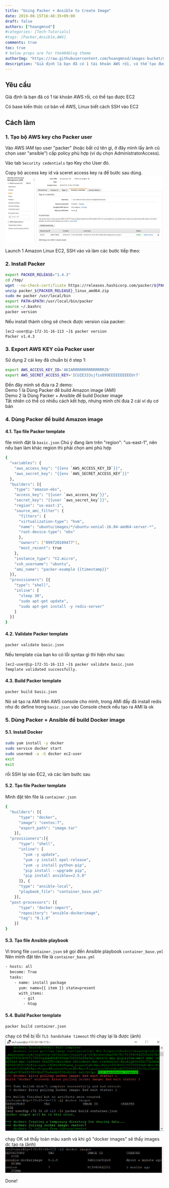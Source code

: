 ```yaml
---
title: "Using Packer + Ansible to Create Image"
date: 2019-08-15T16:48:35+09:00
draft: false
authors: ["hoangmnsd"]
#categories: [Tech-Tutorials]
#tags: [Packer,Ansible,AWS]
comments: true
toc: true
# below props are for the404blog theme
authorImg: "https://raw.githubusercontent.com/hoangmnsd/images-bucket/master/static/images/hoangmsnd-avatar001.jpg"
description: "Giả định là bạn đã có 1 tài khoản AWS rồi, có thể tạo được EC2, có base kiến thức cơ bản về AWS, Linux biết cách SSH vào EC2"
---
```


## Yêu cầu
Giả định là bạn đã có 1 tài khoản AWS rồi, có thể tạo được EC2

Có base kiến thức cơ bản về AWS, Linux biết cách SSH vào EC2

## Cách làm
### 1. Tạo bộ AWS key cho Packer user
Vào AWS IAM tạo user "packer" (hoặc bất cứ tên gì, ở đây mình lấy ảnh cũ chọn user "ansible") cấp policy phù hợp (ví dụ chọn AdministratorAccess).

Vào tab `Security cedentials` tạo Key cho User đó.

Copy bộ access key id và sceret access key ra để bước sau dùng.
![](https://raw.githubusercontent.com/hoangmnsd/images-bucket/master/static/images/iam-ansible-user.jpg)

Launch 1 Amazon Linux EC2, SSH vào và làm các bước tiếp theo:

### 2. Install Packer
```sh
export PACKER_RELEASE="1.4.3"
cd /tmp/
wget --no-check-certificate https://releases.hashicorp.com/packer/${PACKER_RELEASE}/packer_${PACKER_RELEASE}_linux_amd64.zip
unzip packer_${PACKER_RELEASE}_linux_amd64.zip
sudo mv packer /usr/local/bin
export PATH=$PATH:/usr/local/bin/packer
source ~/.bashrc
packer version
```
Nếu install thành công sẽ check được version của packer:
```
[ec2-user@ip-172-31-16-113 ~]$ packer version
Packer v1.4.3
```

### 3. Export AWS KEY của Packer user
Sử dụng 2 cái key đã chuẩn bị ở step 1:
```sh
export AWS_ACCESS_KEY_ID='AKIARRRRRRRRRRRRRRZ6'
export AWS_SECRET_ACCESS_KEY='ICUZE333sjfio899EEEEEEEEEEUr7'
```
Đến đây mình sẽ đưa ra 2 demo:  
Demo 1 là Dùng Packer để build Amazon image (AMI)  
Demo 2 là Dùng Packer + Ansible để build Docker image  
Tất nhiên có thể có nhiều cách kết hợp, nhưng mình chỉ đưa 2 cái ví dụ cơ bản

### 4. Dùng Packer để build Amazon image
#### 4.1. Tạo file Packer template
file mình đặt là `basic.json`
Chú ý đang làm trên "region": "us-east-1", nên nếu bạn làm khác region thì phải chọn ami phù hợp
```sh
{
  "variables": {
    "aws_access_key": "{{env `AWS_ACCESS_KEY_ID`}}",
    "aws_secret_key": "{{env `AWS_SECRET_ACCESS_KEY`}}"
  },
  "builders": [{
    "type": "amazon-ebs",
    "access_key": "{{user `aws_access_key`}}",
    "secret_key": "{{user `aws_secret_key`}}",
    "region": "us-east-1",
    "source_ami_filter": {
      "filters": {
      "virtualization-type": "hvm",
      "name": "ubuntu/images/*/ubuntu-xenial-16.04-amd64-server-*",
      "root-device-type": "ebs"
      },
      "owners": ["099720109477"],
      "most_recent": true
    },
    "instance_type": "t2.micro",
    "ssh_username": "ubuntu",
    "ami_name": "packer-example {{timestamp}}"
  }],
  "provisioners": [{
    "type": "shell",
    "inline": [
      "sleep 30",
      "sudo apt-get update",
      "sudo apt-get install -y redis-server"
    ]
  }]
}
```
#### 4.2. Validate Packer template
```sh
packer validate basic.json
```
Nếu template của bạn ko có lỗi syntax gì thì hiện như sau:
```
[ec2-user@ip-172-31-16-113 ~]$ packer validate basic.json
Template validated successfully.
```
#### 4.3. Build Packer template
```sh
packer build basic.json
```
Nó sẽ tạo ra AMI trên AWS console cho mình, trong AMI đấy đã install redis như đc define trong `basic.json`
vào Console check nếu tạo ra AMI là ok

### 5. Dùng Packer + Ansible để build Docker image
#### 5.1. Install Docker
```sh
sudo yum install -y docker
sudo service docker start
sudo usermod -a -G docker ec2-user
exit
exit
```
rồi SSH lại vào EC2, và các làm bước sau

#### 5.2. Tạo file Packer template
Mình đặt tên file là `container.json`
```sh
{
  "builders": [{
      "type": "docker",
      "image": "centos:7",
      "export_path": "image.tar"
    }],
  "provisioners":[{
      "type": "shell",
      "inline": [
        "yum -y update",
        "yum -y install epel-release",
        "yum -y install python-pip",
        "pip install --upgrade pip",
        "pip install ansible==2.5.0"
      ]}, {
      "type": "ansible-local",
      "playbook_file": "container_base.yml"
    }],
  "post-processors": [{
      "type": "docker-import",
      "repository": "ansible-dockerimage",
      "tag": "0.1.0"
    }]
}
```

#### 5.3. Tạo file Ansible playbook
Vì trong file `container.json` sẽ gọi đến Ansible playbook `container_base.yml`  
Nên mình đặt tên file là `container_base.yml`
```sh
- hosts: all
  become: True
  tasks:
    - name: install package
      yum: name={{ item }} state=present
      with_items:
        - git
        - htop
```

#### 5.4. Build Packer template
```sh
packer build container.json
```

chạy có thể bị lỗi `TLS handshake timeout` thì chạy lại là được (ảnh)
![](https://raw.githubusercontent.com/hoangmnsd/images-bucket/master/static/images/packer-build-docker-error-tls-hanshake.jpg)

chạy OK sẽ thấy toàn màu xanh và khi gõ "docker images" sẽ thấy images dc tạo ra (ảnh)
![](https://raw.githubusercontent.com/hoangmnsd/images-bucket/master/static/images/packer-build-docker-img.jpg)

Done!